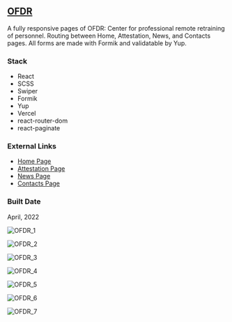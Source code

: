 [OFDR](https://pet-react-ofdr.vercel.app/)
----------------------------------------------------------------------------------------

A fully responsive pages of OFDR: Center for professional remote retraining of personnel. Routing between Home, Attestation, News, and Contacts pages. All forms are made with Formik and validatable by Yup.

### Stack

*   React
*   SCSS
*   Swiper
*   Formik
*   Yup
*   Vercel
*   react-router-dom
*   react-paginate

### External Links

*   [Home Page](https://pet-react-ofdr.vercel.app/)
*   [Attestation Page](https://pet-react-ofdr.vercel.app/attestations/electric)
*   [News Page](https://pet-react-ofdr.vercel.app/news)
*   [Contacts Page](https://pet-react-ofdr.vercel.app/contacts)

### Built Date

April, 2022

![OFDR_1](https://firebasestorage.googleapis.com/v0/b/petrinich-sergey----portfolio.appspot.com/o/PET_REACT_OFDR%2FOFDR_1.jpg?alt=media&token=89df1755-3fca-4549-96f2-bf96543f8328)

![OFDR_2](https://firebasestorage.googleapis.com/v0/b/petrinich-sergey----portfolio.appspot.com/o/PET_REACT_OFDR%2FOFDR_2.jpg?alt=media&token=400816a7-dd8a-481e-ad97-142f9084539f)

![OFDR_3](https://firebasestorage.googleapis.com/v0/b/petrinich-sergey----portfolio.appspot.com/o/PET_REACT_OFDR%2FOFDR_3.jpg?alt=media&token=f8923b92-0e93-4ebf-b2ce-835431ae868a)

![OFDR_4](https://firebasestorage.googleapis.com/v0/b/petrinich-sergey----portfolio.appspot.com/o/PET_REACT_OFDR%2FOFDR_4.jpg?alt=media&token=937dd4e2-268e-4969-b55d-6c9a4e6d1e78)

![OFDR_5](https://firebasestorage.googleapis.com/v0/b/petrinich-sergey----portfolio.appspot.com/o/PET_REACT_OFDR%2FOFDR_5.jpg?alt=media&token=1ed50eaf-5d50-45ba-a648-ee2eab946592)

![OFDR_6](https://firebasestorage.googleapis.com/v0/b/petrinich-sergey----portfolio.appspot.com/o/PET_REACT_OFDR%2FOFDR_6.jpg?alt=media&token=7f5df0ca-5704-4400-bd96-4cc193f82f8e)

![OFDR_7](https://firebasestorage.googleapis.com/v0/b/petrinich-sergey----portfolio.appspot.com/o/PET_REACT_OFDR%2FOFDR_7.jpg?alt=media&token=ed6e11cf-80fb-40de-8dbd-dc11a3354b61)
